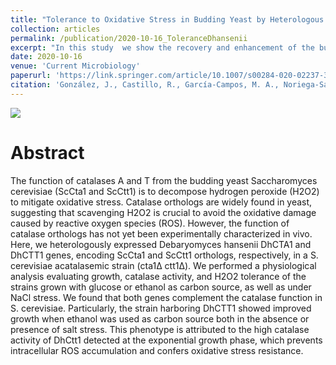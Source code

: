 ```yaml
---
title: "Tolerance to Oxidative Stress in Budding Yeast by Heterologous Expression of Catalases A and T from Debaryomyces hansenii"
collection: articles
permalink: /publication/2020-10-16_ToleranceDhansenii
excerpt: "In this study  we show the recovery and enhancement of the budding yeast's resistance to oxidative stress by expressing ortholog catalase genes from D. hansenii, a sea yeast. <br/><br/><img src='/images/publications_figs/yeastROS.png'><br/>"
date: 2020-10-16
venue: 'Current Microbiology'
paperurl: 'https://link.springer.com/article/10.1007/s00284-020-02237-3' 
citation: 'González, J., Castillo, R., García-Campos, M. A., Noriega-Samaniego, D., Escobar-Sánchez, V., Romero-Aguilar, L., ... & Segal-Kischinevzky, C. (2020). Tolerance to Oxidative Stress in Budding Yeast by Heterologous Expression of Catalases A and T from Debaryomyces hansenii. Current Microbiology, 77(12), 4000-4015.'
---
```


![](https://media.springernature.com/full/springer-static/image/art%3A10.1007%2Fs00284-020-02237-3/MediaObjects/284_2020_2237_Fig1_HTML.png?as=webp)

Abstract
==========
The function of catalases A and T from the budding yeast Saccharomyces cerevisiae (ScCta1 and ScCtt1) is to decompose hydrogen peroxide (H2O2) to mitigate oxidative stress. Catalase orthologs are widely found in yeast, suggesting that scavenging H2O2 is crucial to avoid the oxidative damage caused by reactive oxygen species (ROS). However, the function of catalase orthologs has not yet been experimentally characterized in vivo. Here, we heterologously expressed Debaryomyces hansenii DhCTA1 and DhCTT1 genes, encoding ScCta1 and ScCtt1 orthologs, respectively, in a S. cerevisiae acatalasemic strain (cta1Δ ctt1Δ). We performed a physiological analysis evaluating growth, catalase activity, and H2O2 tolerance of the strains grown with glucose or ethanol as carbon source, as well as under NaCl stress. We found that both genes complement the catalase function in S. cerevisiae. Particularly, the strain harboring DhCTT1 showed improved growth when ethanol was used as carbon source both in the absence or presence of salt stress. This phenotype is attributed to the high catalase activity of DhCtt1 detected at the exponential growth phase, which prevents intracellular ROS accumulation and confers oxidative stress resistance.

<dl>
	<script type='text/javascript' src='https://d1bxh8uas1mnw7.cloudfront.net/assets/embed.js'></script>
	<div data-badge-details="right" data-badge-type="medium-donut" data-doi="https://doi.org/10.1007/s00284-020-02237-3" class="altmetric-embed"></div>
</dl>
